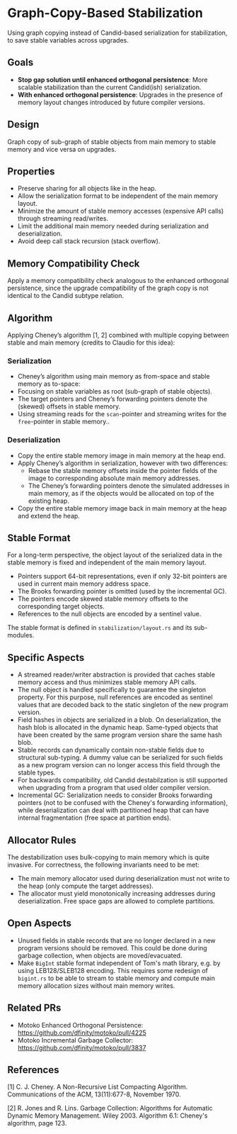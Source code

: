 # Graph-Copy-Based Stabilization

Using graph copying instead of Candid-based serialization for stabilization, to save stable variables across upgrades. 

## Goals

* **Stop gap solution until enhanced orthogonal persistence**: More scalable stabilization than the current Candid(ish) serialization.
* **With enhanced orthogonal persistence**: Upgrades in the presence of memory layout changes introduced by future compiler versions.

## Design

Graph copy of sub-graph of stable objects from main memory to stable memory and vice versa on upgrades.

## Properties
* Preserve sharing for all objects like in the heap.
* Allow the serialization format to be independent of the main memory layout.
* Minimize the amount of stable memory accesses (expensive API calls) through streaming read/writes.
* Limit the additional main memory needed during serialization and deserialization.
* Avoid deep call stack recursion (stack overflow).

## Memory Compatibility Check
Apply a memory compatibility check analogous to the enhanced orthogonal persistence, since the upgrade compatibility of the graph copy is not identical to the Candid subtype relation.

## Algorithm
Applying Cheney’s algorithm [1, 2] combined with multiple copying between stable and main memory (credits to Claudio for this idea):

### Serialization
* Cheney’s algorithm using main memory as from-space and stable memory as to-space: 
* Focusing on stable variables as root (sub-graph of stable objects).
* The target pointers and Cheney’s forwarding pointers denote the (skewed) offsets in stable memory.
* Using streaming reads for the `scan`-pointer and streaming writes for the `free`-pointer in stable memory.. 

### Deserialization
* Copy the entire stable memory image in main memory at the heap end.
* Apply Cheney’s algorithm in serialization, however with two differences:
  - Rebase the stable memory offsets inside the pointer fields of the image to corresponding absolute main memory addresses.
  - The Cheney’s forwarding pointers denote the simulated addresses in main memory, as if the objects would be allocated on top of the existing heap.
* Copy the entire stable memory image back in main memory at the heap and extend the heap.

## Stable Format
For a long-term perspective, the object layout of the serialized data in the stable memory is fixed and independent of the main memory layout.
* Pointers support 64-bit representations, even if only 32-bit pointers are used in current main memory address space.
* The Brooks forwarding pointer is omitted (used by the incremental GC).
* The pointers encode skewed stable memory offsets to the corresponding target objects.
* References to the null objects are encoded by a sentinel value.

The stable format is defined in `stabilization/layout.rs` and its sub-modules.

## Specific Aspects
* A streamed reader/writer abstraction is provided that caches stable memory access and thus minimizes stable memory API calls.
* The null object is handled specifically to guarantee the singleton property. For this purpose, null references are encoded as sentinel values that are decoded back to the static singleton of the new program version.
* Field hashes in objects are serialized in a blob. On deserialization, the hash blob is allocated in the dynamic heap. Same-typed objects that have been created by the same program version share the same hash blob.
* Stable records can dynamically contain non-stable fields due to structural sub-typing. A dummy value can be serialized for such fields as a new program version can no longer access this field through the stable types.
* For backwards compatibility, old Candid destabilzation is still supported when upgrading from a program that used older compiler version.
* Incremental GC: Serialization needs to consider Brooks forwarding pointers (not to be confused with the Cheney's forwarding information), while deserialization can deal with partitioned heap that can have internal fragmentation (free space at partition ends).

## Allocator Rules
The destabilization uses bulk-copying to main memory which is quite invasive. For correctness, the following invariants need to be met:
* The main memory allocator used during deserialization must not write to the heap (only compute the target addresses).
* The allocator must yield monotonically increasing addresses during deserialization. Free space gaps are allowed to complete partitions.

## Open Aspects
* Unused fields in stable records that are no longer declared in a new program versions should be removed. This could be done during garbage collection, when objects are moved/evacuated.
* Make `BigInt` stable format independent of Tom's math library, e.g. by using LEB128/SLEB128 encoding. This requires some redesign of `bigint.rs` to be able to stream to stable memory and compute main memory allocation sizes without main memory writes.

## Related PRs

* Motoko Enhanced Orthogonal Persistence: https://github.com/dfinity/motoko/pull/4225
* Motoko Incremental Garbage Collector: https://github.com/dfinity/motoko/pull/3837

## References

[1] C. J. Cheney. A Non-Recursive List Compacting Algorithm. Communications of the ACM, 13(11):677-8, November 1970.

[2] R. Jones and R. Lins. Garbage Collection: Algorithms for Automatic Dynamic Memory Management. Wiley 2003. Algorithm 6.1: Cheney's algorithm, page 123.
